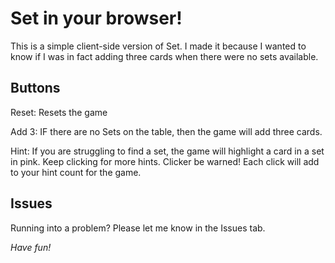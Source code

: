 # Set in your browser!

This is a simple client-side version of Set. I made it because I wanted to know if I was in fact adding three cards when there were no sets available.

## Buttons

Reset: Resets the game

Add 3: IF there are no Sets on the table, then the game will add three cards.

Hint: If you are struggling to find a set, the game will highlight a card in a set in pink. Keep clicking for more hints. Clicker be warned! Each click will add to your hint count for the game.


## Issues

Running into a problem? Please let me know in the Issues tab.

*Have fun!*
